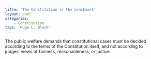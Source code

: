 ```yaml
---
title: 'The Constitution is the benchmark'
layout: post
categories:
    - Constitution
tags: 'Hugo L. Black'
---
```


The public welfare demands that constitutional cases must be decided according to the terms of the Constitution itself, and not according to judges’ views of fairness, reasonableness, or justice.